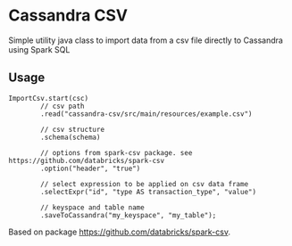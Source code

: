 # Cassandra CSV
Simple utility java class to import data from a csv file directly to Cassandra using Spark SQL

## Usage
    ImportCsv.start(csc)
            // csv path
            .read("cassandra-csv/src/main/resources/example.csv")

            // csv structure
            .schema(schema)

            // options from spark-csv package. see https://github.com/databricks/spark-csv
            .option("header", "true")

            // select expression to be applied on csv data frame
            .selectExpr("id", "type AS transaction_type", "value")

            // keyspace and table name
            .saveToCassandra("my_keyspace", "my_table");
            
Based on package https://github.com/databricks/spark-csv.
